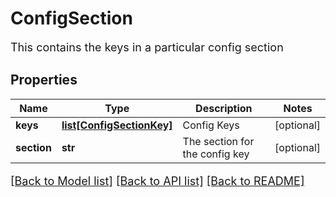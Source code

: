 # ConfigSection

This contains the keys in a particular config section
## Properties
Name | Type | Description | Notes
------------ | ------------- | ------------- | -------------
**keys** | [**list[ConfigSectionKey]**](ConfigSectionKey.md) | Config Keys | [optional] 
**section** | **str** | The section for the config key | [optional] 

[[Back to Model list]](../README.md#documentation-for-models) [[Back to API list]](../README.md#documentation-for-api-endpoints) [[Back to README]](../README.md)

<style>
     p, ul, ol, li { font-size: 18px !important;}
</style>


